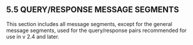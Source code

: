 ## 5.5 QUERY/RESPONSE MESSAGE SEGMENTS

This section includes all message segments, except for the general message segments, used for the query/response pairs recommended for use in v 2.4 and later.
